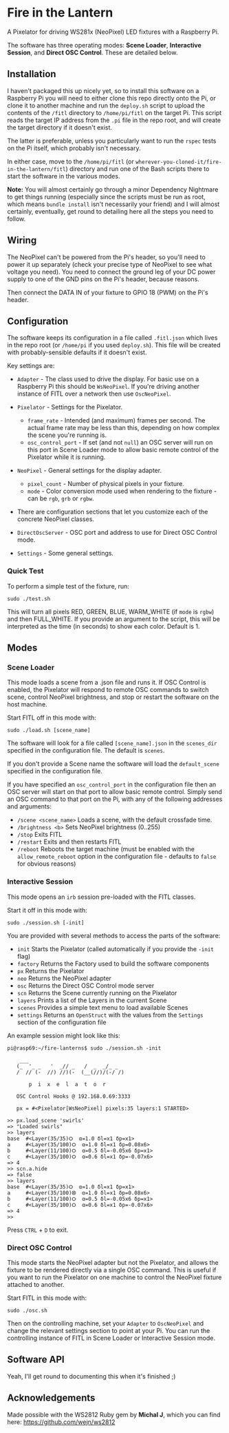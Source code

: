 # Fire in the Lantern

A Pixelator for driving WS281x (NeoPixel) LED fixtures with a Raspberry Pi.

The software has three operating modes: **Scene Loader**, **Interactive Session**,
and **Direct OSC Control**. These are detailed below. 


## Installation

I haven't packaged this up nicely yet, so to install this software on a Raspberry Pi
you will need to either clone this repo directly onto the Pi, or clone it to another
machine and run the `deploy.sh` script to upload the contents of the `/fitl` 
directory to `/home/pi/fitl` on the target Pi. 
This script reads the target IP address from the `.pi` file in the repo root, and will 
create the target directory if it doesn't exist.

The latter is preferable, unless you particularly want to run the `rspec`
tests on the Pi itself, which probably isn't necessary.

In either case, move to the `/home/pi/fitl` 
(or `wherever-you-cloned-it/fire-in-the-lantern/fitl`) directory and run one of the 
Bash scripts there to start the software in the various modes.

**Note:** You will almost certainly go through a minor Dependency Nightmare to get
things running (especially since the scripts must be run as root, which means
`bundle install` isn't necessarily your friend) and I will almost certainly, 
eventually, get round to detailing here all the steps you need to follow.


## Wiring

The NeoPixel can't be powered from the Pi's header, so you'll need to power it up
separately (check your precise type of NeoPixel to see what voltage you need). 
You need to connect the ground leg of your DC power supply to one of the GND pins 
on the Pi's header, because reasons.

Then connect the DATA IN of your fixture to GPIO 18 (PWM) on the Pi's header.


## Configuration

The software keeps its configuration in a file called `.fitl.json` which lives in the
repo root (or `/home/pi` if you used `deploy.sh`). This file will be created with
probably-sensible defaults if it doesn't exist.

Key settings are:

- `Adapter` - The class used to drive the display. For basic use on a Raspberry 
Pi this should be `WsNeoPixel`. If you're driving another instance of FITL 
over a network then use `OscNeoPixel`.

- `Pixelator` - Settings for the Pixelator.
    - `frame_rate` - Intended (and maximum) frames per second.
     The actual frame rate may be less than this,
     depending on how complex the scene you're running is.
    - `osc_control_port` - If set (and not `null`) an OSC server
    will run on this port in Scene Loader mode to allow basic remote control
    of the Pixelator while it is running.
    
- `NeoPixel` - General settings for the display adapter. 
    - `pixel_count` - Number of physical pixels in your fixture.
    - `mode` - Color conversion mode used when rendering to the fixture - can be `rgb`,
    `grb` or `rgbw`.
    
- There are configuration sections that let you customize each 
of the concrete NeoPixel classes.

- `DirectOscServer` - OSC port and address to use for Direct OSC Control
 mode.
 
- `Settings` - Some general settings.
 
### Quick Test

To perform a simple test of the fixture, run:

```
sudo ./test.sh
```

This will turn all pixels RED, GREEN, BLUE, WARM_WHITE (if `mode` is `rgbw`) and then 
FULL_WHITE. If you provide an argument to the script, this will be interpreted as the time
(in seconds) to show each color. Default is 1.


## Modes

### Scene Loader

This mode loads a scene from a .json file and runs it. If OSC Control is enabled,
the Pixelator will respond to remote OSC commands to switch scene, control NeoPixel
brightness, and stop or restart the software on the host machine.

Start FITL off in this mode with:

```
sudo ./load.sh [scene_name]
```

The software will look for a file called `[scene_name].json` in the `scenes_dir` specified
in the configuration file. The default is `scenes`.

If you don't provide a Scene name the software will load the `default_scene` specified
in the configuration file.

If you have specified an `osc_control_port` in the configuration file then an OSC server 
will start on that port to allow basic remote control. Simply send an OSC command to that 
port on the Pi, with any of the following addresses and arguments:

- `/scene <scene_name>` Loads a scene, with the default crossfade time.
- `/brightness <b>` Sets NeoPixel brightness (0..255)
- `/stop` Exits FITL
- `/restart` Exits and then restarts FITL
- `/reboot` Reboots the target machine (must be enabled with the `allow_remote_reboot`
option in the configuration file - defaults to `false` for obvious reasons)

### Interactive Session

This mode opens an `irb` session pre-loaded with the FITL classes.

Start it off in this mode with:

```
sudo ./session.sh [-init]
```

You are provided with several methods to access the parts of the software:

- `init` Starts the Pixelator (called automatically if you provide the `-init` flag)
- `factory` Returns the Factory used to build the software components
- `px` Returns the Pixelator
- `neo` Returns the NeoPixel adapter
- `osc` Returns the Direct OSC Control mode server
- `scn` Returns the Scene currently running on the Pixelator
- `layers` Prints a list of the Layers in the current Scene
- `scenes` Provides a simple text menu to load available Scenes
- `settings` Returns an `OpenStruct` with the values from the `Settings` section of
the configuration file

An example session might look like this:

```
pi@rasp69:~/fire-lanterns$ sudo ./session.sh -init

    ___
   (_  '_ _   '  _// _   /  _  _/_ _
   /  // (-  //) //)(-  (__(//)/(-/ /)

       p  i  x  e  l  a  t  o  r

   OSC Control Hooks @ 192.168.0.69:3333
   
   px = #<Pixelator[WsNeoPixel] pixels:35 layers:1 STARTED>

>> px.load_scene 'swirls'
=> "Loaded swirls"
>> layers
base  #<Layer(35/35)⭘  α=1.0 δl=x1 δp=x1>      
a     #<Layer(35/100)⭘  α=1.0 δl=x1 δp=0.08x6> 
b     #<Layer(11/100)⭘  α=0.5 δl=-0.05x6 δp=x1>
c     #<Layer(35/100)⭘  α=0.6 δl=x1 δp=-0.07x6>
=> 4
>> scn.a.hide
=> false
>> layers
base  #<Layer(35/35)⭘  α=1.0 δl=x1 δp=x1>      
a     #<Layer(35/100)⭙  α=1.0 δl=x1 δp=0.08x6> 
b     #<Layer(11/100)⭘  α=0.5 δl=-0.05x6 δp=x1>
c     #<Layer(35/100)⭘  α=0.6 δl=x1 δp=-0.07x6>
=> 4
>> 
```

Press `CTRL` + `D` to exit.

### Direct OSC Control

This mode starts the NeoPixel adapter but not the Pixelator, and allows the fixture to be
rendered directly via a single OSC command. This is useful if you want to run the Pixelator on one machine
to control the NeoPixel fixture attached to another.

Start FITL in this mode with:

```
sudo ./osc.sh
```

Then on the controlling machine, set your `Adapter` to `OscNeoPixel` and change the relevant
settings section to point at your Pi. You can run the controlling instance of FITL in Scene Loader
or Interactive Session mode.

## Software API

Yeah, I'll get round to documenting this when it's finished ;)

## Acknowledgements

Made possible with the WS2812 Ruby gem by **Michal J**, which you can find here: https://github.com/wejn/ws2812
 


